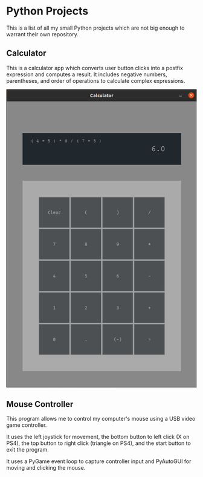 # Python Projects

This is a list of all my small Python projects which are not big enough to warrant their own repository.

## Calculator

This is a calculator app which converts user button clicks into a postfix expression and computes a result. It includes negative numbers, parentheses, and order of operations to calculate complex expressions.

![alt text](https://github.com/sambux1/Python-Projects/blob/master/Calculator/calculator.png?raw=true)

## Mouse Controller

This program allows me to control my computer's mouse using a USB video game controller. 

It uses the left joystick for movement, the bottom button to left click (X on PS4), the top button to right click (triangle on PS4), and the start button to exit the program.

It uses a PyGame event loop to capture controller input and PyAutoGUI for moving and clicking the mouse.
